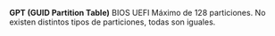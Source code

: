 **GPT (GUID Partition Table)**
BIOS UEFI
Máximo de 128 particiones. No existen distintos tipos de particiones, todas son iguales.
